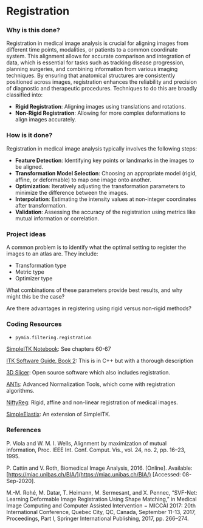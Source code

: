 # Registration

### Why is this done?

Registration in medical image analysis is crucial for aligning images from different time points, modalities, or patients to a common coordinate system. This alignment allows for accurate comparison and integration of data, which is essential for tasks such as tracking disease progression, planning surgeries, and combining information from various imaging techniques. By ensuring that anatomical structures are consistently positioned across images, registration enhances the reliability and precision of diagnostic and therapeutic procedures. Techniques to do this are broadly classified into:

* **Rigid Registration**: Aligning images using translations and rotations.
* **Non-Rigid Registration**: Allowing for more complex deformations to align images accurately.

### How is it done?

Registration in medical image analysis typically involves the following steps:

* **Feature Detection**: Identifying key points or landmarks in the images to be aligned.
* **Transformation Model Selection**: Choosing an appropriate model (rigid, affine, or deformable) to map one image onto another.
* **Optimization**: Iteratively adjusting the transformation parameters to minimize the difference between the images.
* **Interpolation**: Estimating the intensity values at non-integer coordinates after transformation.
* **Validation**: Assessing the accuracy of the registration using metrics like mutual information or correlation.

### Project ideas

A common problem is to identify what the optimal setting to register the images to an atlas are. They include:

* Transformation type
* Metric type
* Optimizer type

What combinations of these parameters provide best results, and why might this be the case?

Are there advantages in registering using rigid versus non-rigid methods?&#x20;

### Coding Resources

* `pymia.filtering.registration`

[SimpleITK Notebook](http://insightsoftwareconsortium.github.io/SimpleITK-Notebooks/): See chapters 60-67

[ITK Software Guide, Book 2](https://itk.org/ITKSoftwareGuide/html/Book2/ITKSoftwareGuide-Book2ch3.html): This is in C++ but with a thorough description

[3D Slicer](https://www.slicer.org/): Open source software which also includes registration.

[ANTs](http://stnava.github.io/ANTs/): Advanced Normalization Tools, which come with registration algorithms.

[NiftyReg](http://cmictig.cs.ucl.ac.uk/wiki/index.php/NiftyReg): Rigid, affine and non-linear registration of medical images.

[SimpleElastix](https://simpleelastix.github.io/): An extension of SimpleITK.

### References

P. Viola and W. M. I. Wells, Alignment by maximization of mutual information, Proc. IEEE Int. Conf. Comput. Vis., vol. 24, no. 2, pp. 16–23, 1995.

P. Cattin and V. Roth, Biomedical Image Analysis, 2016. \[Online]. Available: [https://miac.unibas.ch/BIA/](https://miac.unibas.ch/BIA/) \[Accessed: 08-Sep-2020].

M.-M. Rohé, M. Datar, T. Heimann, M. Sermesant, and X. Pennec, “SVF-Net: Learning Deformable Image Registration Using Shape Matching,” in Medical Image Computing and Computer Assisted Intervention − MICCAI 2017: 20th International Conference, Quebec City, QC, Canada, September 11-13, 2017, Proceedings, Part I, Springer International Publishing, 2017, pp. 266–274.
